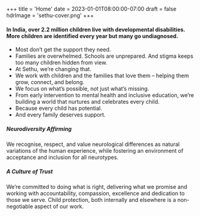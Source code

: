 +++
title = 'Home'
date = 2023-01-01T08:00:00-07:00
draft = false
hdrImage = 'sethu-cover.png'
+++

#### In India, over 2.2 million children live with developmental disabilities. More children are identified every year but many go undiagnosed.

- Most don’t get the support they need.
- Families are overwhelmed. Schools are unprepared. And stigma keeps too many children hidden from view.
- At Sethu, we’re changing that.
- We work with children and the families that love them – helping them grow, connect, and belong.
- We focus on what’s possible, not just what’s missing.
- From early intervention to mental health and inclusive education, we’re building a world that nurtures and celebrates every child.
- Because every child has potential.
- And every family deserves support.

##### Neurodiversity Affirming

We recognise, respect, and value neurological differences as natural variations of the human experience, while fostering an environment of acceptance and inclusion for all neurotypes.

##### A Culture of Trust

We’re committed to doing what is right, delivering what we promise and working with accountability, compassion, excellence and dedication to those we serve. Child protection, both internally and elsewhere is a non-negotiable aspect of our work.
